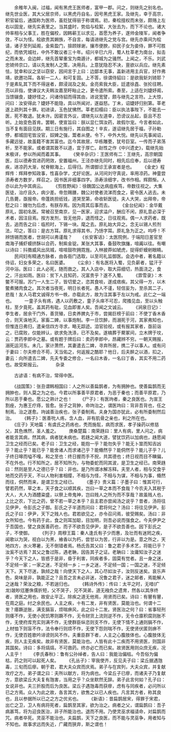 <!-- { "loadSidebar": true } -->
　　余稚年入闽，过福，闻有黑虎王医师者，富甲一郡。问之，则继先之别名也。继先世业医，其大父居京师，以黑虎丹自名，因号黑虎王家。及继先，幸于高宗，积官留后，通国称为医师，虽贬犹得丽于称谓焉。初，秦桧擅权而未张，颇赂上左右以固宠，继先实表里之。当其盛时，势焰与桧絜，大张去为，而下不论也。诸大帅率相与父事王，胜在偏校，因韩蕲王以求见，首愿为养子，遂帅金陵军，闻者争效，不以为怪。桧欲贵其婣族，不自言，每请进继先之党与宫。继先亦乘间为桧请，诸子至列延阁，金紫盈门，揜顾赇谢，攘市便腴，抑民子女为妾侍，罪不可胜纪，而依凭城社，中外不敢议者三十年。绍兴辛巳六月，蜀人杜莘老为南台，拟击之而未发。会边衅，继先首辇重宝为南遁计，都城为之骚然。上闻之，不乐。刘武忠锜帅京口，请以先发制人之策，决用兵。上意犹隐忍不决，亶欲以兵应。继先素怯，犹幸和议之坚以窃安，因间言于上曰：边鄙本无事，盖新进用主兵官，好作弗靖，欲邀功耳。各斩一二人，和可复固。上不答，徐谓侍貂曰：是欲我斩刘锜耶？于是素轧其下而不得逞者，颇浸润及之矣。金亮索我大臣，廷遣徐嚞、张抡往聘。亮以非指，使谏议大夫韩汝嘉至盱眙止之，更令遣所索。奏至，上适在刘婕妤阁，当馈辍食，婕妤怪之，问诸侍貂而得其由，进说宽譬，颇与继先之言符。上大惊，问曰：汝安得此？婕妤不能隐，具以所闻对，遂益怒。丁未，诏婕妤归别第。莘老遂上疏列其十罪。初进读，玉色犹怫然。莘老扣榻曰：臣以执法事陛下，不能去一医，死不敢退。犹未许。因密言外议，谓继先以左道幸，恐谤议丛起，臣且不忍听。上始变色首肯。罢朝，使宣旨曰：朕以显仁饵汝药，故假尔宠。今言者如此，当不复有面目见朕。期三日有施行，其自图之！辛亥，遂诏继先居于福，子孙勒停，都城田宅皆没官，奴婢之强，鬻者从便。令下，中外大悦。继先以先事闻诏，多藏远徙，故虽籍不害其富也。迄今其故居，华栋雕甍，犹号巨室。一传而子弟荡析，至不能家。或者谓其致不以道，宜于厚亡。赵性之作《中兴遗史》，载继先始末极详，参以所闻而着其事。
　　《癸辛杂识》：王医师有二：王继先，高宗朝国医，后以德寿宫进药罔效，安置福州。王泾亦继先同时，相先后应奉，后以德寿疾，进凉药大渐，杖脊鲸海上，后得归。所谓御诊王承宣者是也。
　　《金史》程辉传：辉拜参知政事，性喜杂学，尤好论医。从河间刘守真说，率用凉药。神童尝添寿者方数岁，辉召之，因书医非细事四字。添寿涂细字，改书作相。辉颇惭。人亦以此为中其病云。
　　《剪胜野闻》：徐魏国公达病疽疾笃，帝数往视之。大集医徒，治疗且久，病少差。帝忽赐膳，魏公对使者流涕而食之，密令医人逃去。未几告薨，亟报帝。帝蓬跣担纸钱，道哭至第，命收斩医徒。夫人大哭，出拜帝，帝慰之曰：嫂勿为后虑，有朕存焉。因为周其后事而去。
　　《金台纪闻》：金华戴原礼，国初名医。常被召至南京，见一医家，迎求溢户，酬应不闲，原礼意必深于术者，因注目焉。按方发剂，皆无他异，退而怪之，日往观焉。偶一人求药者，既去，追而告之曰：临煎时，下锡一块。麾之去。原礼始大异之。念无以锡人煎剂法，叩之，答曰：是古方耳。原礼求得其书，乃饧字耳。原礼急为正之。呜呼！不辨饧锡而医者，世胡可以弗谨哉？
　　《长安客话》：太医院例，于端阳日差官至南海子捕虾蟆挤酥以合药，制紫金锭。某张大其事，备鼓吹旗旛，喧阗以往。有嘲以诗曰：抖擞威风出凤城，喧喧鼓吹拥霓旌。入林披莽如虓虎，捉得虾蟆剜眼睛。
　　民间妇有精通方脉者，由各衙门选取，以至司礼监御医。会选中者，著名籍以侍诏，妇女多荣之，名曰医婆。
　　《尘余》：有名医将入蜀，见负薪者，猛汗于河中浴。医曰：此人必死，随而救之。其人入店中，取大蒜细切，热面浇之，食之，汗出如雨。医曰：贫下人且知药，况富贵乎？遂不入蜀。
　　《霏雪录》：木鳖不可服。苏门一人生二子，皆切爱之，恣其食啖，遂成痞疾。其父得一方，以木鳖煮猪肉食之。其次者当夜死，明日长者死。愚人不谨，轻信妄为，至杀其二子，悲哉！友人马君文诚得方书一帙，亦载此方，故为注其事于左以为戒。此仁之一端也。
　　一童子头有疡，遇人以药敷之，童子头痒不可忍，爬搔见血，至以头触柱，至夕竟死。盖其药有砒，见血即害人矣。吾闻之文诚云。
　　《涧泉日记》：李生者，居余干门外，善货殖，日卖养脾丸于市，尝揭巨榜于前曰：不使丁香木香合，则天诛地灭。家畜二婢，以事炮制。李一旦饮醉，而溺死于河，其家弗知也，但惟连日弗归，遣亲信四方寻求，略无踪迹。洎官验视，或有报其家者，亟前诣之，已腐败，仅能辨认，欲求免洗涤，已不及矣。遂槁葬于藂冢间，立木牌于坟，云：贾药李郎中之墓。或有题于牌后曰：卖药李郎中，昂藏辨不穷。一朝天赐报，溺死运河东。未几，家计萧然，其妻遣去二婢，寻弃所居，携二子以事人。或有问于妻曰：尔夫修合不苟，天当佑之，何返报之酷耶？他日，后夫醉之以酒，扣之，妻云：向所遣去二婢，先夫专委之修合，一名曰木香，一名曰丁香，其实不用二药也。故受斯报云。
　　　杂录

　　古谚语：有病不治，常得中医。

　　《战国策》：张丑谓韩相国曰：人之所以善扁鹊者，为有拥肿也。使善扁鹊而无拥肿也，则人莫之为之也。今君以所事善平原君者，为恶于秦也；而善平原君，乃所以恶于秦也。愿公之熟计之也！
　　《尸子》：有医竘者，秦之良医也。为宣王割痤，为惠王疗痔，皆愈。张子之背肿，命竘治之，谓医竘曰：背非吾背也，任之制焉。治之遂愈。竘诚善治疾也，张子委制焉。夫身为国亦犹此，必有所委制然后治。
　　《韩子》：医善吮人疡，含人血，非有肌骨之亲也，利之所在也。
　　《庄子》天地篇：有虞氏之药疡也，秃而施髢，病而求医，孝子操药以修慈父，其色燋然，圣人羞之。
　　庚桑楚篇：南荣趎曰：里人有病，里人问之，病者能言其病，然其病，病者犹未病也。若趎之闻大道，譬犹饮药以加病也，趎愿闻卫生之经而已矣。老子曰：卫生之经，能抱一乎？能勿失乎？能无卜筮而知吉凶乎？能止乎？能已乎？能舍诸人而求诸己乎？能翛然乎？能侗然乎？能儿子乎？儿子终日嗥而嗌不嘎，和之至也：终日握而手不掜，共其德也；终日视而目不瞚偏，不在外也。行不知所之，居不知所为，与物委蛇而同其波，是卫生之经已。南荣趎曰：然则是至人之德已乎？曰：非也。是乃所谓冰解冻释。夫至人者，相与交食乎地而交药乎天，不以人物利害相撄，不相与为怪，不相与为谋，不相与为事，翛然而往，侗然而来，是谓卫生之经已。
　　《墨子》贵义篇：子墨子曰：惟其可行，譬若药然，草之本，天子食之以顺其疾，岂曰一草之本而不食哉？今农夫入其税于大人，大人为酒醴粢盛，以祭上帝鬼神，岂曰贱人之所为而不享哉？故虽贱人也，上比之农，下比之药，曾不若一草之本乎？且主君亦尝闻汤之说乎？昔者，汤将往见伊尹，令彭氏之子御。彭氏之子半道而问曰：君将何之？汤曰：将往见伊尹。彭氏之子曰：伊尹，天下之贱人也。君若欲见之，亦令召问焉，彼受赐矣。汤曰：非女所知也。今有药于此，食之则耳加聪，目加明，则吾必说而强食之。今夫伊尹之于吾国也，譬之良医善药也，而子不欲吾见伊尹，是子不欲吾善也。因下彭氏之子，不使御。
　　《列子》周穆王篇：秦人逢氏有子少而惠，及壮而有迷罔之疾，闻歌以为哭，视白以为黑，飨香以为朽，尝甘以为苦，行非以为是。意之所之，天地四方，水火寒暑，无不倒错者焉。杨氏告其父曰：鲁之君子多术艺，将能已乎？汝奚不访焉？其父之鲁过陈，遇老聃，因告其子之证。老聃曰：汝庸知汝子之迷乎？今天下之人，皆惑于是非，昏于利害，同疾者多，固莫有觉者。且一身之迷，不足倾一家；一家之迷，不足倾一乡；一乡之迷，不足倾一国；一国之迷，不足倾天下。天下尽迷，孰倾之哉！向使天下之人，其心尽如汝子，汝则反迷矣。哀乐声色，臭味是非，孰能正之？且吾之言未必非迷，况鲁之君子，迷之邮者，焉能解人之迷哉？荣汝之粮，不若遄归也。
　　《韩诗外传》：传曰：太平之时，无喑(疒龙)跛眇尩蹇侏儒折短，父不哭子，兄不哭弟，道无襁负之遗育，然各以其序终者，贤医之用也，故安止平正。除疾之道无他焉，用贤而已矣。诗曰：有瞽有瞽，在周之庭。纣之余民也。人主之疾，十有二发，非有贤医，莫能治也。何谓十二发？痿蹶逆胀，满支膈盲，烦喘痹风，此之曰十二发。贤医治之何？曰：省事轻刑则痿不作，无使小民饥寒则蹶不作，无令财货上流则逆不作，无令仓廪积腐则胀不作，无使府库充实则满不作，无使群臣纵恣则支不作，无使下情不上通则膈不作，上材恤下则盲不作，法令奉行则烦不作，无使下怨则喘不作，无使贤伏匿则痹不作，无使百姓歌吟诽谤则风不作。夫重臣群下者，人主之心腹肢体也。心腹肢体无疾，则人主无疾矣。故非有贤医，莫能治也。人皆有此十二疾而不用贤医，则国非其国矣。诗曰：多将熇熇，不可救药。终亦必亡而已矣。故贤医用则众庶无疾，况人主乎！
　　《李氏春秋》：鲁有公孙绰者，告人曰：我能治偏枯。今吾俗为偏枯，药之则可以起死人矣。
　　《孔丛子》：宰我使齐，反见夫子曰：梁丘据遇虺毒，三旬而后瘳。朝于君，君大夫众宾而庆焉。弟子与在宾列，大夫众宾，并复献攻疗之方。弟子谓之曰：夫所以献方，将为病也。今梁丘子已瘳，而诸夫子乃复献方，意欲梁丘大夫复有虺害，当用之乎？众坐默然无辞。弟子此言何如？孔子曰：女说非也。夫三折股而后为良医。梁丘子遇虺毒而获瘳，虑有与同疾者，必问所以已之方焉。众人为此之故，各言其方，欲售之以已人疾也。凡言其方者，称其良也，且以参据所以已之之方之优劣也。
　　《新语》：昔扁鹊居宋，得罪于宋君，出亡之卫，卫人有病将死者，扁鹊至其家，欲为治之。病者之父，谓扁鹊曰：吾子病甚笃，将为迎良医治，非子所能治也。退而不用。乃使灵巫求福请命，对扁鹊而咒。病者卒死。灵巫不能治也。夫扁鹊，天下之良医，而不能与灵巫争，用者知与不知也。故事求远而失近，广藏而狭弃，斯之谓也！
